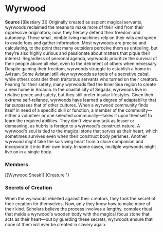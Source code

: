 ﻿---
creature_family: Wyrwood
id: '278'
name: Wyrwood
rarity: Common
source: '[[DATABASE/source/Bestiary 3|Bestiary 3]]'
trait: null
type: Creature Family

---
# Wyrwood

**Source** [[Bestiary 3]]
Originally created as sapient magical servants, wyrwoods reclaimed the means to make more of their kind from their oppressive originators; now, they fiercely defend their freedom and autonomy. These small, nimble living machines rely on their wits and speed to evade foes and gather information. Most wyrwoods are precise and calculating, to the point that many outsiders perceive them as unfeeling, but they're also highly curious and passionate about matters that pique their interest. Regardless of personal agenda, wyrwoods prioritize the survival of their people above all else, even to the detriment of others when necessary.
 Despite gaining their freedom, wyrwoods struggle to establish a home in Avistan. Some Avistani still view wyrwoods as tools of a secretive cabal, while others consider them traitorous servants who turned on their creators. Fearing for their safety, many wyrwoods fled the Inner Sea region to create a new home in Arcadia. In the coastal city of Segada, wyrwoods live in relative peace and safety, but they still prefer insular lifestyles.
 Given their extreme self-reliance, wyrwoods have learned a degree of adaptability that far surpasses that of other cultures. When a wyrwood community finds itself in need of a specific skill or function, a member of the community—either a volunteer or one selected communally—takes it upon themself to learn the required abilities. They don't view any task as lesser or demeaning, as hubris is foreign to a wyrwood's construct nature.
 A wyrwood's soul is tied to the magical stone that serves as their heart, which sometimes survives even when their construct body perishes. Another wyrwood might take the surviving heart from a close companion and incorporate it into their own body. In some cases, multiple wyrwoods might live on in a single body.

### Members

[[Wyrwood Sneak]] (Creature 1)

###  Secrets of Creation

When the wyrwoods rebelled against their creators, they took the secret of their creation for themselves. Now, only they know how to make more of their kind. Scholars believe the process involves a lengthy, complex ritual that melds a wyrwood's wooden body with the magical focus stone that acts as their heart—but by guarding these secrets, wyrwoods ensure that none of them will ever be created in slavery again.